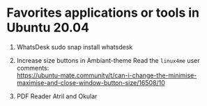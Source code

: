 # Favorites applications or tools in Ubuntu 20.04



1. WhatsDesk
sudo snap install whatsdesk

2. Increase size buttons in Ambiant-theme
Read the ```linux4me``` user comments:\
<https://ubuntu-mate.community/t/can-i-change-the-minimise-maximise-and-close-window-button-size/16508/10>

3. PDF Reader
Atril and Okular

